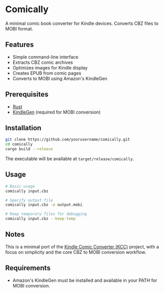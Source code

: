 # Comically

A minimal comic book converter for Kindle devices. Converts CBZ files to MOBI format.

## Features

- Simple command-line interface
- Extracts CBZ comic archives
- Optimizes images for Kindle display
- Creates EPUB from comic pages
- Converts to MOBI using Amazon's KindleGen

## Prerequisites

- [Rust](https://www.rust-lang.org/tools/install)
- [KindleGen](https://archive.org/details/kindlegen-2.9) (required for MOBI conversion)

## Installation

```bash
git clone https://github.com/yourusername/comically.git
cd comically
cargo build --release
```

The executable will be available at `target/release/comically`.

## Usage

```bash
# Basic usage
comically input.cbz

# Specify output file
comically input.cbz -o output.mobi

# Keep temporary files for debugging
comically input.cbz --keep-temp
```

## Notes

This is a minimal port of the [Kindle Comic Converter (KCC)](https://github.com/ciromattia/kcc) project, with a focus on simplicity and the core CBZ to MOBI conversion workflow.

## Requirements

- Amazon's KindleGen must be installed and available in your PATH for MOBI conversion.